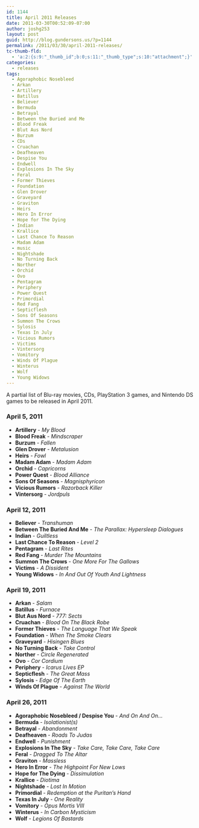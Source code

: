 ```yaml
---
id: 1144
title: April 2011 Releases
date: 2011-03-30T00:52:09-07:00
author: joshg253
layout: post
guid: http://blog.gundersons.us/?p=1144
permalink: /2011/03/30/april-2011-releases/
tc-thumb-fld:
  - 'a:2:{s:9:"_thumb_id";b:0;s:11:"_thumb_type";s:10:"attachment";}'
categories:
  - releases
tags:
  - Agoraphobic Nosebleed
  - Arkan
  - Artillery
  - Batillus
  - Believer
  - Bermuda
  - Betrayal
  - Between the Buried and Me
  - Blood Freak
  - Blut Aus Nord
  - Burzum
  - CDs
  - Cruachan
  - Deafheaven
  - Despise You
  - Endwell
  - Explosions In The Sky
  - Feral
  - Former Thieves
  - Foundation
  - Glen Drover
  - Graveyard
  - Graviton
  - Heirs
  - Hero In Error
  - Hope for The Dying
  - Indian
  - Krallice
  - Last Chance To Reason
  - Madam Adam
  - music
  - Nightshade
  - No Turning Back
  - Norther
  - Orchid
  - Ovo
  - Pentagram
  - Periphery
  - Power Quest
  - Primordial
  - Red Fang
  - Septicflesh
  - Sons Of Seasons
  - Summon The Crows
  - Sylosis
  - Texas In July
  - Vicious Rumors
  - Victims
  - Vintersorg
  - Vomitory
  - Winds Of Plague
  - Winterus
  - Wolf
  - Young Widows
---
```

A partial list of Blu-ray movies, CDs, PlayStation 3 games, and Nintendo DS games to be released in April 2011.
<!--more-->

<h3>April 5, 2011</h3>

<ul>
    <li><strong>Artillery</strong> - <em>My Blood</em></li>
    <li><strong>Blood Freak</strong> - <em>Mindscraper</em></li>
    <li><strong>Burzum</strong> - <em>Fallen</em></li>
    <li><strong>Glen Drover</strong> - <em>Metalusion</em></li>
    <li><strong>Heirs</strong> - <em>Fowl</em></li>
    <li><strong>Madam Adam</strong> - <em>Madam Adam</em></li>
    <li><strong>Orchid</strong> - <em>Capricorns</em></li>
    <li><strong>Power Quest</strong> - <em>Blood Alliance</em></li>
    <li><strong>Sons Of Seasons</strong> - <em>Magnisphyricon</em></li>
    <li><strong>Vicious Rumors</strong> - <em>Razorback Killer</em></li>
    <li><strong>Vintersorg</strong> - <em>Jordpuls</em></li>
</ul>

<h3>April 12, 2011</h3>

<ul>
    <li><strong>Believer</strong> - <em>Transhuman</em></li>
    <li><strong>Between The Buried And Me</strong> - <em>The Parallax: Hypersleep Dialogues</em></li>
    <li><strong>Indian</strong> - <em>Guiltless</em></li>
    <li><strong>Last Chance To Reason</strong> - <em>Level 2</em></li>
    <li><strong>Pentagram</strong> - <em>Last Rites</em></li>
    <li><strong>Red Fang</strong> - <em>Murder The Mountains</em></li>
    <li><strong>Summon The Crows</strong> - <em>One More For The Gallows</em></li>
    <li><strong>Victims</strong> - <em>A Dissident</em></li>
    <li><strong>Young Widows</strong> - <em>In And Out Of Youth And Lightness</em></li>
</ul>

<h3>April 19, 2011</h3>

<ul>
    <li><strong>Arkan</strong> - <em>Salam</em></li>
    <li><strong>Batillus</strong> - <em>Furnace</em></li>
    <li><strong>Blut Aus Nord</strong> - <em>777: Sects</em></li>
    <li><strong>Cruachan</strong> - <em>Blood On The Black Robe</em></li>
    <li><strong>Former Thieves</strong> - <em>The Language That We Speak</em></li>
    <li><strong>Foundation</strong> - <em>When The Smoke Clears</em></li>
    <li><strong>Graveyard</strong> - <em>Hisingen Blues</em></li>
    <li><strong>No Turning Back</strong> - <em>Take Control</em></li>
    <li><strong>Norther</strong> - <em>Circle Regenerated</em></li>
    <li><strong>Ovo</strong> - <em>Cor Cordium</em></li>
    <li><strong>Periphery</strong> - <em>Icarus Lives EP</em></li>
    <li><strong>Septicflesh</strong> - <em>The Great Mass</em></li>
    <li><strong>Sylosis</strong> - <em>Edge Of The Earth</em></li>
    <li><strong>Winds Of Plague</strong> - <em>Against The World</em></li>
</ul>

<h3>April 26, 2011</h3>

<ul>
    <li><strong>Agoraphobic Nosebleed / Despise You</strong> - <em>And On And On…</em></li>
    <li><strong>Bermuda</strong> - <em>Isolationist(s)</em></li>
    <li><strong>Betrayal</strong> - <em>Abandonment</em></li>
    <li><strong>Deafheaven</strong> - <em>Roads To Judas</em></li>
    <li><strong>Endwell</strong> - <em>Punishment</em></li>
    <li><strong>Explosions In The Sky</strong> - <em>Take Care, Take Care, Take Care</em></li>
    <li><strong>Feral</strong> - <em>Dragged To The Altar</em></li>
    <li><strong>Graviton</strong> - <em>Massless</em></li>
    <li><strong>Hero In Error</strong> - <em>The Highpoint For New Lows</em></li>
    <li><strong>Hope for The Dying</strong> - <em>Dissimulation</em></li>
    <li><strong>Krallice</strong> - <em>Diotima</em></li>
    <li><strong>Nightshade</strong> - <em>Lost In Motion</em></li>
    <li><strong>Primordial</strong> - <em>Redemption at the Puritan’s Hand</em></li>
    <li><strong>Texas In July</strong> - <em>One Reality</em></li>
    <li><strong>Vomitory</strong> - <em>Opus Mortis VIII</em></li>
    <li><strong>Winterus</strong> - <em>In Carbon Mysticism</em></li>
    <li><strong>Wolf</strong> - <em>Legions Of Bastards</em></li>
</ul>